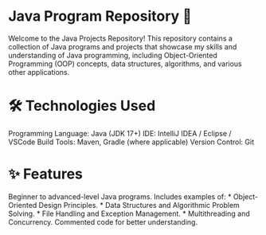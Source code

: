 # Java Program Repository 🚀
Welcome to the Java Projects Repository! This repository contains a collection of Java programs and projects that showcase my skills and understanding of Java programming, including Object-Oriented Programming (OOP) concepts, data structures, algorithms, and various other applications.

# 🛠️ Technologies Used
Programming Language: Java (JDK 17+)
IDE: IntelliJ IDEA / Eclipse / VSCode
Build Tools: Maven, Gradle (where applicable)
Version Control: Git

# ✨ Features
Beginner to advanced-level Java programs.
Includes examples of:
    * Object-Oriented Design Principles.
    * Data Structures and Algorithmic Problem Solving.
    * File Handling and Exception Management.
    * Multithreading and Concurrency.
Commented code for better understanding.
